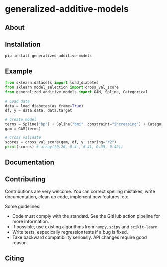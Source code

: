 

# generalized-additive-models

## About

## Installation

```
pip install generalized-additive-models
```

## Example

```python
from sklearn.datasets import load_diabetes
from sklearn.model_selection import cross_val_score
from generalized_additive_models import GAM, Spline, Categorical
    
# Load data
data = load_diabetes(as_frame=True)
df, y = data.data, data.target

# Create model
terms = Spline("bp") + Spline("bmi", constraint="increasing") + Categorical("sex")
gam = GAM(terms)

# Cross validate
scores = cross_val_score(gam, df, y, scoring="r2")
print(scores) # array([0.26, 0.4 , 0.41, 0.35, 0.42])
```

## Documentation

## Contributing

Contributions are very welcome.
You can correct spelling mistakes, write documentation, clean up code, implement new features, etc.

Some guidelines:

- Code must comply with the standard. See the GitHub action pipeline for more information.
- If possible, use existing algorithms from `numpy`, `scipy` and `scikit-learn`.
- Write tests, especically regression tests if a bug is fixed.
- Take backward compatibility seriously. API changes require good reason.

## Citing